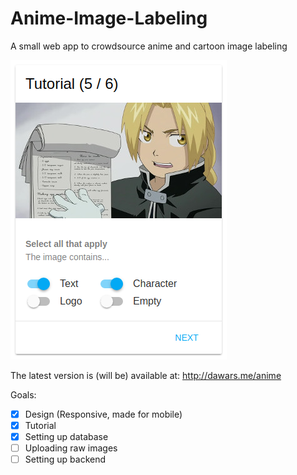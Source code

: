 # Anime-Image-Labeling
A small web app to crowdsource anime and cartoon image labeling

![Tutorial](img/tutorial_page.png?raw=true "Tutorial")

The latest version is (will be) available at: http://dawars.me/anime

Goals:
- [x] Design (Responsive, made for mobile)
- [x] Tutorial
- [x] Setting up database
- [ ] Uploading raw images
- [ ] Setting up backend
